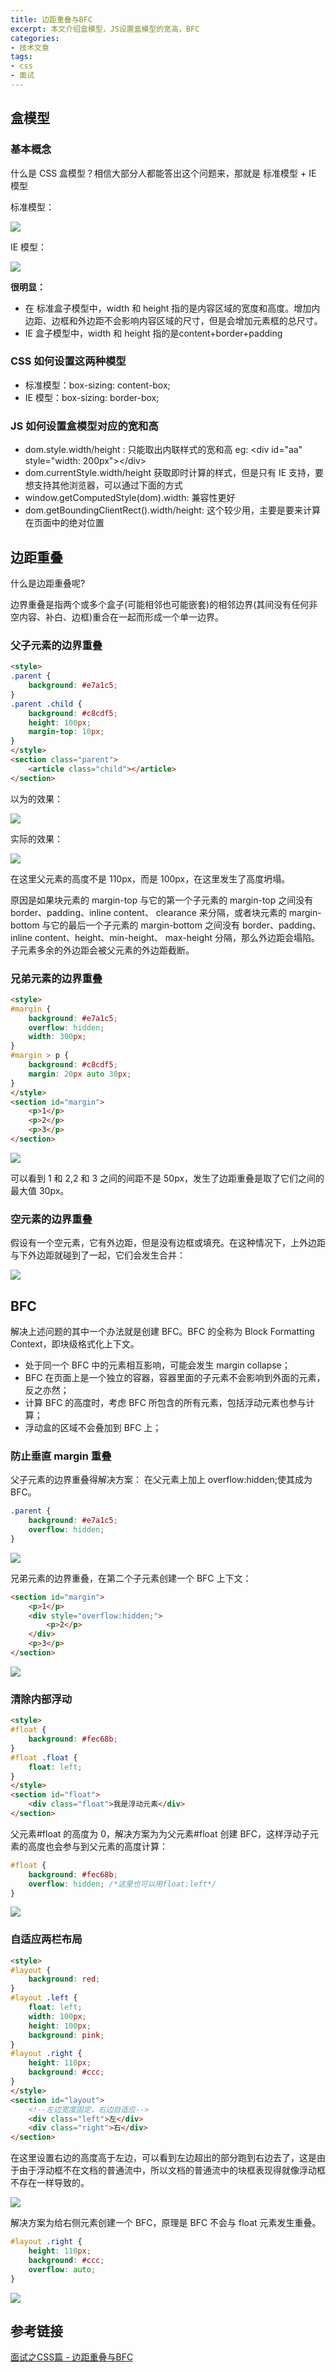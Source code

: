 ```yaml
---
title: 边距重叠与BFC
excerpt: 本文介绍盒模型，JS设置盒模型的宽高，BFC
categories:
- 技术文章
tags:
- css
- 面试
---
```


## 盒模型
### 基本概念
什么是 CSS 盒模型？相信大部分人都能答出这个问题来，那就是 标准模型 + IE 模型

标准模型：

![](https://api2.mubu.com/v3/document_image/1d4bd78e-362f-4a18-a846-0d2f5b07839e-3807603.jpg)

IE 模型：

![](https://api2.mubu.com/v3/document_image/365e4100-dbea-4012-9243-b19a1acec70f-3807603.jpg)

**很明显：**
- 在 标准盒子模型中，width 和 height 指的是内容区域的宽度和高度。增加内边距、边框和外边距不会影响内容区域的尺寸，但是会增加元素框的总尺寸。
- IE 盒子模型中，width 和 height 指的是content+border+padding

### CSS 如何设置这两种模型
- 标准模型：box-sizing: content-box;
- IE 模型：box-sizing: border-box;

### JS 如何设置盒模型对应的宽和高
- dom.style.width/height : 只能取出内联样式的宽和高 eg: &lt;div id="aa" style="width: 200px"&gt;&lt;/div&gt;
- dom.currentStyle.width/height 获取即时计算的样式，但是只有 IE 支持，要想支持其他浏览器，可以通过下面的方式
- window.getComputedStyle(dom).width: 兼容性更好
- dom.getBoundingClientRect().width/height: 这个较少用，主要是要来计算在页面中的绝对位置

## 边距重叠
什么是边距重叠呢?

边界重叠是指两个或多个盒子(可能相邻也可能嵌套)的相邻边界(其间没有任何非空内容、补白、边框)重合在一起而形成一个单一边界。

### 父子元素的边界重叠

```html
<style>
.parent {
    background: #e7a1c5;
}
.parent .child {
    background: #c8cdf5;
    height: 100px;
    margin-top: 10px;
}
</style>
<section class="parent">
    <article class="child"></article>
</section>
```

以为的效果：

![](https://api2.mubu.com/v3/document_image/5eb8ffc0-01e5-4424-9682-820079038ad4-3807603.jpg)

实际的效果：

![](https://api2.mubu.com/v3/document_image/90c9d35d-94e7-4ccb-bf55-b006ba9e3e29-3807603.jpg)

在这里父元素的高度不是 110px，而是 100px，在这里发生了高度坍塌。

原因是如果块元素的 margin-top 与它的第一个子元素的 margin-top 之间没有 border、padding、inline content、 clearance 来分隔，或者块元素的 margin-bottom 与它的最后一个子元素的 margin-bottom 之间没有 border、padding、inline content、height、min-height、 max-height 分隔，那么外边距会塌陷。子元素多余的外边距会被父元素的外边距截断。

### 兄弟元素的边界重叠

```html
<style>
#margin {
    background: #e7a1c5;
    overflow: hidden;
    width: 300px;
}
#margin > p {
    background: #c8cdf5;
    margin: 20px auto 30px;
}
</style>
<section id="margin">
    <p>1</p>
    <p>2</p>
    <p>3</p>
</section>
```

![](https://api2.mubu.com/v3/document_image/bbac0b7f-6fce-4605-945a-afae0ad53243-3807603.jpg)

可以看到 1 和 2,2 和 3 之间的间距不是 50px，发生了边距重叠是取了它们之间的最大值 30px。

### 空元素的边界重叠
假设有一个空元素，它有外边距，但是没有边框或填充。在这种情况下，上外边距与下外边距就碰到了一起，它们会发生合并：

![](https://api2.mubu.com/v3/document_image/fbc81eb4-71e1-454a-8a62-1de06129fe1e-3807603.jpg)

## BFC
解决上述问题的其中一个办法就是创建 BFC。BFC 的全称为 Block Formatting Context，即块级格式化上下文。
- 处于同一个 BFC 中的元素相互影响，可能会发生 margin collapse；
- BFC 在页面上是一个独立的容器，容器里面的子元素不会影响到外面的元素，反之亦然；
- 计算 BFC 的高度时，考虑 BFC 所包含的所有元素，包括浮动元素也参与计算；
- 浮动盒的区域不会叠加到 BFC 上；

### 防止垂直 margin 重叠
父子元素的边界重叠得解决方案： 在父元素上加上 overflow:hidden;使其成为 BFC。

```css
.parent {
    background: #e7a1c5;
    overflow: hidden;
}
```

![](https://api2.mubu.com/v3/document_image/aa11bbd8-a9a7-4bf4-bd7b-9805fcc2c1f0-3807603.jpg)

兄弟元素的边界重叠，在第二个子元素创建一个 BFC 上下文：

```html
<section id="margin">
    <p>1</p>
    <div style="overflow:hidden;">
        <p>2</p>
    </div>
    <p>3</p>
</section>
```

![](https://api2.mubu.com/v3/document_image/5d84c3b8-a674-4068-8ed7-86f4c4d43b42-3807603.jpg)

### 清除内部浮动

```html
<style>
#float {
    background: #fec68b;
}
#float .float {
    float: left;
}
</style>
<section id="float">
    <div class="float">我是浮动元素</div>
</section>
```

父元素#float 的高度为 0，解决方案为为父元素#float 创建 BFC，这样浮动子元素的高度也会参与到父元素的高度计算：

```css
#float {
    background: #fec68b;
    overflow: hidden; /*这里也可以用float:left*/
}
```

![](https://api2.mubu.com/v3/document_image/55bdd47c-040e-445a-a6ad-ed3d5dc9fc05-3807603.jpg)

### 自适应两栏布局

```html
<style>
#layout {
    background: red;
}
#layout .left {
    float: left;
    width: 100px;
    height: 100px;
    background: pink;
}
#layout .right {
    height: 110px;
    background: #ccc;
}
</style>
<section id="layout">
    <!--左边宽度固定，右边自适应-->
    <div class="left">左</div>
    <div class="right">右</div>
</section>
```

在这里设置右边的高度高于左边，可以看到左边超出的部分跑到右边去了，这是由于由于浮动框不在文档的普通流中，所以文档的普通流中的块框表现得就像浮动框不存在一样导致的。

![](https://api2.mubu.com/v3/document_image/efa9dd1a-d0db-438c-9873-f259eadb650e-3807603.jpg)

解决方案为给右侧元素创建一个 BFC，原理是 BFC 不会与 float 元素发生重叠。

```css
#layout .right {
    height: 110px;
    background: #ccc;
    overflow: auto;
}
```

![](https://api2.mubu.com/v3/document_image/0505ebba-5f78-4d1f-8f88-cf6650b9fa33-3807603.jpg)

## 参考链接
[面试之CSS篇 - 边距重叠与BFC](https://juejin.im/post/6844903794321391623)